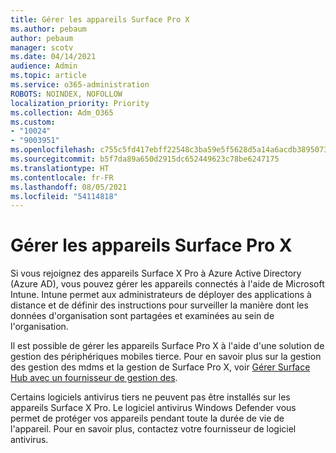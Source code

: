 ```yaml
---
title: Gérer les appareils Surface Pro X
ms.author: pebaum
author: pebaum
manager: scotv
ms.date: 04/14/2021
audience: Admin
ms.topic: article
ms.service: o365-administration
ROBOTS: NOINDEX, NOFOLLOW
localization_priority: Priority
ms.collection: Adm_O365
ms.custom:
- "10024"
- "9003951"
ms.openlocfilehash: c755c5fd417ebff22548c3ba59e5f5628d5a14a6acdb38950737ea70b9e545c7
ms.sourcegitcommit: b5f7da89a650d2915dc652449623c78be6247175
ms.translationtype: HT
ms.contentlocale: fr-FR
ms.lasthandoff: 08/05/2021
ms.locfileid: "54114818"
---
```

# <a name="manage-surface-pro-x-devices"></a>Gérer les appareils Surface Pro X

Si vous rejoignez des appareils Surface X Pro à Azure Active Directory (Azure AD), vous pouvez gérer les appareils connectés à l&apos;aide de Microsoft Intune. Intune permet aux administrateurs de déployer des applications à distance et de définir des instructions pour surveiller la manière dont les données d&apos;organisation sont partagées et examinées au sein de l&apos;organisation.

Il est possible de gérer les appareils Surface Pro X à l&apos;aide d&apos;une solution de gestion des périphériques mobiles tierce. Pour en savoir plus sur la gestion des gestion des mdms et la gestion de Surface Pro X, voir [Gérer Surface Hub avec un fournisseur de gestion des](https://docs.microsoft.com/surface-hub/manage-settings-with-mdm-for-surface-hub).

Certains logiciels antivirus tiers ne peuvent pas être installés sur les appareils Surface X Pro. Le logiciel antivirus Windows Defender vous permet de protéger vos appareils pendant toute la durée de vie de l&apos;appareil. Pour en savoir plus, contactez votre fournisseur de logiciel antivirus.

